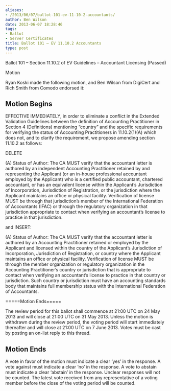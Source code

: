 ```yaml
---
aliases:
- /2013/06/07/ballot-101-ev-11-10-2-accountants/
author: Ben Wilson
date: 2013-06-07 18:28:46
tags:
- Ballot
- Server Certificates
title: Ballot 101 – EV 11.10.2 Accountants
type: post
---
```


Ballot 101 – Section 11.10.2 of EV Guidelines – Accountant Licensing (Passed)

Motion

Ryan Koski made the following motion, and Ben Wilson from DigiCert and Rich Smith from Comodo endorsed it:

## Motion Begins

EFFECTIVE IMMEDIATELY, in order to eliminate a conflict in the Extended Validation Guidelines between the definition of Accounting Practitioner in Section 4 (Definitions) mentioning “country” and the specific requirements for verifying the status of Accounting Practitioners in 11.10.2(1)(A) which does not, and to clarify the requirement, we propose amending section 11.10.2 as follows:

DELETE

(A) Status of Author: The CA MUST verify that the accountant letter is authored by an independent Accounting Practitioner retained by and representing the Applicant (or an in-house professional accountant employed by the Applicant) who is a certified public accountant, chartered accountant, or has an equivalent license within the Applicant’s Jurisdiction of Incorporation, Jurisdiction of Registration, or the jurisdiction where the Applicant maintains an office or physical facility. Verification of license MUST be through that jurisdiction’s member of the International Federation of Accountants (IFAC) or through the regulatory organization in that jurisdiction appropriate to contact when verifying an accountant’s license to practice in that jurisdiction.

and INSERT:

(A) Status of Author: The CA MUST verify that the accountant letter is authored by an Accounting Practitioner retained or employed by the Applicant and licensed within the country of the Applicant’s Jurisdiction of Incorporation, Jurisdiction of Registration, or country where the Applicant maintains an office or physical facility. Verification of license MUST be through the member organization or regulatory organization in the Accounting Practitioner’s country or jurisdiction that is appropriate to contact when verifying an accountant’s license to practice in that country or jurisdiction. Such country or jurisdiction must have an accounting standards body that maintains full membership status with the International Federation of Accountants.

=====Motion Ends=====

The review period for this ballot shall commence at 21:00 UTC on 24 May 2013 and will close at 21:00 UTC on 31 May 2013. Unless the motion is withdrawn during the review period, the voting period will start immediately thereafter and will close at 21:00 UTC on 7 June 2013. Votes must be cast by posting an on-list reply to this thread.

## Motion Ends

A vote in favor of the motion must indicate a clear ‘yes’ in the response. A vote against must indicate a clear ‘no’ in the response. A vote to abstain must indicate a clear ‘abstain’ in the response. Unclear responses will not be counted. The latest vote received from any representative of a voting member before the close of the voting period will be counted.